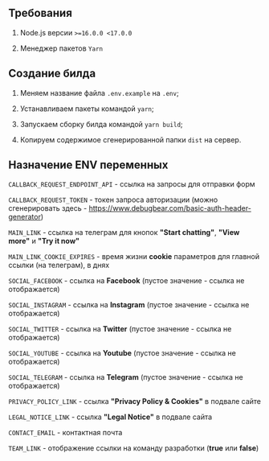 ## Требования

1. Node.js версии ``>=16.0.0 <17.0.0``

2. Менеджер пакетов ``Yarn``

## Создание билда

1. Меняем название файла ``.env.example`` на ``.env``;

2. Устанавливаем пакеты командой ``yarn``;

3. Запускаем сборку билда командой ``yarn build``;

4. Копируем содержимое сгенерированной папки ``dist`` на сервер.

## Назначение ENV переменных

``CALLBACK_REQUEST_ENDPOINT_API`` - ссылка на запросы для отправки форм

``CALLBACK_REQUEST_TOKEN`` - токен запроса авторизации (можно сгенерировать здесь - https://www.debugbear.com/basic-auth-header-generator)

``MAIN_LINK`` - ссылка на телеграм для кнопок **"Start chatting"**, **"View more"** и **"Try it now"**

``MAIN_LINK_COOKIE_EXPIRES`` - время жизни **cookie** параметров для главной ссылки (на телеграм), в днях

``SOCIAL_FACEBOOK`` - ссылка на **Facebook** (пустое значение - ссылка не отображается)

``SOCIAL_INSTAGRAM`` - ссылка на **Instagram** (пустое значение - ссылка не отображается)

``SOCIAL_TWITTER`` - ссылка на **Twitter** (пустое значение - ссылка не отображается)

``SOCIAL_YOUTUBE`` - ссылка на **Youtube** (пустое значение - ссылка не отображается)

``SOCIAL_TELEGRAM`` - ссылка на **Telegram** (пустое значение - ссылка не отображается)

``PRIVACY_POLICY_LINK`` - ссылка **"Privacy Policy & Cookies"** в подвале сайте

``LEGAL_NOTICE_LINK`` - ссылка **"Legal Notice"** в подвале сайта

``CONTACT_EMAIL`` - контактная почта

``TEAM_LINK`` - отображение ссылки на команду разработки (**true** или **false**)
